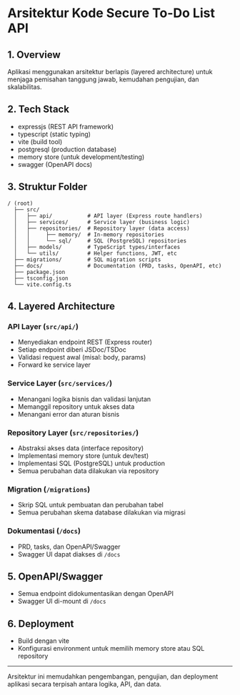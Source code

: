 # Arsitektur Kode Secure To-Do List API

## 1. Overview
Aplikasi menggunakan arsitektur berlapis (layered architecture) untuk menjaga pemisahan tanggung jawab, kemudahan pengujian, dan skalabilitas.

## 2. Tech Stack
- expressjs (REST API framework)
- typescript (static typing)
- vite (build tool)
- postgresql (production database)
- memory store (untuk development/testing)
- swagger (OpenAPI docs)

## 3. Struktur Folder
```
/ (root)
  ├── src/
  │   ├── api/           # API layer (Express route handlers)
  │   ├── services/      # Service layer (business logic)
  │   ├── repositories/  # Repository layer (data access)
  │   │     ├── memory/  # In-memory repositories
  │   │     └── sql/     # SQL (PostgreSQL) repositories
  │   ├── models/        # TypeScript types/interfaces
  │   └── utils/         # Helper functions, JWT, etc
  ├── migrations/        # SQL migration scripts
  ├── docs/              # Documentation (PRD, tasks, OpenAPI, etc)
  ├── package.json
  ├── tsconfig.json
  └── vite.config.ts
```

## 4. Layered Architecture

### API Layer (`src/api/`)
- Menyediakan endpoint REST (Express router)
- Setiap endpoint diberi JSDoc/TSDoc
- Validasi request awal (misal: body, params)
- Forward ke service layer

### Service Layer (`src/services/`)
- Menangani logika bisnis dan validasi lanjutan
- Memanggil repository untuk akses data
- Menangani error dan aturan bisnis

### Repository Layer (`src/repositories/`)
- Abstraksi akses data (interface repository)
- Implementasi memory store (untuk dev/test)
- Implementasi SQL (PostgreSQL) untuk production
- Semua perubahan data dilakukan via repository

### Migration (`/migrations`)
- Skrip SQL untuk pembuatan dan perubahan tabel
- Semua perubahan skema database dilakukan via migrasi

### Dokumentasi (`/docs`)
- PRD, tasks, dan OpenAPI/Swagger
- Swagger UI dapat diakses di `/docs`

## 5. OpenAPI/Swagger
- Semua endpoint didokumentasikan dengan OpenAPI
- Swagger UI di-mount di `/docs`

## 6. Deployment
- Build dengan vite
- Konfigurasi environment untuk memilih memory store atau SQL repository

---

Arsitektur ini memudahkan pengembangan, pengujian, dan deployment aplikasi secara terpisah antara logika, API, dan data.
